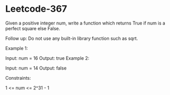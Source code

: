 # Leetcode-367
Given a positive integer num, write a function which returns True if num is a perfect square else False.

Follow up: Do not use any built-in library function such as sqrt.

 

Example 1:

Input: num = 16
Output: true
Example 2:

Input: num = 14
Output: false
 

Constraints:

1 <= num <= 2^31 - 1